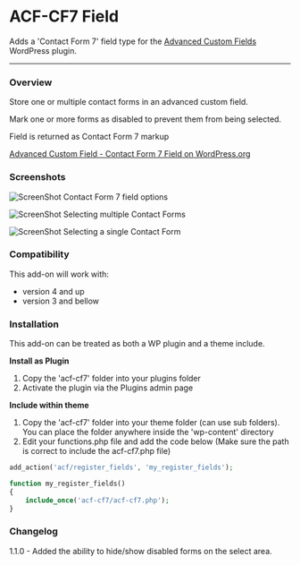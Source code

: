 # ACF-CF7 Field

Adds a 'Contact Form 7' field type for the [Advanced Custom Fields](http://wordpress.org/extend/plugins/advanced-custom-fields/) WordPress plugin.

-----------------------

### Overview

Store one or multiple contact forms in an advanced custom field.

Mark one or more forms as disabled to prevent them from being selected.

Field is returned as Contact Form 7 markup

[Advanced Custom Field - Contact Form 7 Field on WordPress.org](http://wordpress.org/plugins/advanced-custom-fields-contact-form-7-field/)

### Screenshots

![ScreenShot](https://raw.github.com/taylormsj/acf-cf7-field/master/screenshot-1.jpg)
Contact Form 7 field options

![ScreenShot](https://raw.github.com/taylormsj/acf-cf7-field/master/screenshot-2.jpg)
Selecting multiple Contact Forms

![ScreenShot](https://raw.github.com/taylormsj/acf-cf7-field/master/screenshot-3.jpg)
Selecting a single Contact Form

### Compatibility

This add-on will work with:

* version 4 and up
* version 3 and bellow


### Installation

This add-on can be treated as both a WP plugin and a theme include.

**Install as Plugin**

1. Copy the 'acf-cf7' folder into your plugins folder
2. Activate the plugin via the Plugins admin page

**Include within theme**

1.	Copy the 'acf-cf7' folder into your theme folder (can use sub folders). You can place the folder anywhere inside the 'wp-content' directory
2.	Edit your functions.php file and add the code below (Make sure the path is correct to include the acf-cf7.php file)

```php
add_action('acf/register_fields', 'my_register_fields');

function my_register_fields()
{
	include_once('acf-cf7/acf-cf7.php');
}
```

### Changelog

1.1.0 - Added the ability to hide/show disabled forms on the select area.